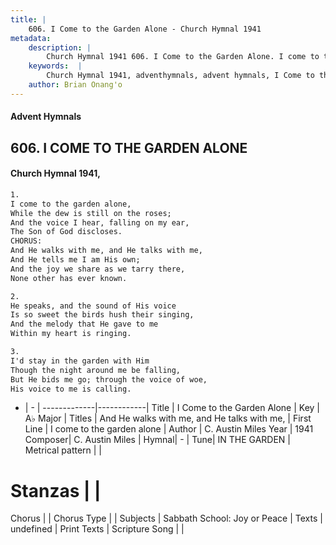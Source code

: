 ```yaml
---
title: |
    606. I Come to the Garden Alone - Church Hymnal 1941
metadata:
    description: |
        Church Hymnal 1941 606. I Come to the Garden Alone. I come to the garden alone, While the dew is still on the roses; And the voice I hear, falling on my ear, The Son of God discloses. CHORUS: And He walks with me, and He talks with me, And He tells me I am His own; And the joy we share as we tarry there, None other has ever known. 
    keywords:  |
        Church Hymnal 1941, adventhymnals, advent hymnals, I Come to the Garden Alone, I come to the garden alone. And He walks with me, and He talks with me,
    author: Brian Onang'o
---
```


#### Advent Hymnals
## 606. I COME TO THE GARDEN ALONE
####  Church Hymnal 1941,

```txt
1.
I come to the garden alone,
While the dew is still on the roses;
And the voice I hear, falling on my ear,
The Son of God discloses.
CHORUS:
And He walks with me, and He talks with me,
And He tells me I am His own;
And the joy we share as we tarry there,
None other has ever known.

2.
He speaks, and the sound of His voice
Is so sweet the birds hush their singing,
And the melody that He gave to me
Within my heart is ringing.

3.
I'd stay in the garden with Him
Though the night around me be falling,
But He bids me go; through the voice of woe,
His voice to me is calling.

```

- |   -  |
-------------|------------|
Title | I Come to the Garden Alone |
Key | A♭ Major |
Titles | And He walks with me, and He talks with me, |
First Line | I come to the garden alone |
Author | C. Austin Miles
Year | 1941
Composer| C. Austin Miles |
Hymnal|  - |
Tune| IN THE GARDEN |
Metrical pattern | |
# Stanzas |  |
Chorus |  |
Chorus Type |  |
Subjects | Sabbath School: Joy or Peace |
Texts | undefined |
Print Texts | 
Scripture Song |  |
    
